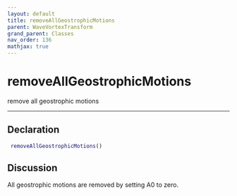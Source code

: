 ```yaml
---
layout: default
title: removeAllGeostrophicMotions
parent: WaveVortexTransform
grand_parent: Classes
nav_order: 136
mathjax: true
---
```


#  removeAllGeostrophicMotions

remove all geostrophic motions


---

## Declaration
```matlab
 removeAllGeostrophicMotions()
```
## Discussion

  All geostrophic motions are removed by setting A0 to zero.
    
